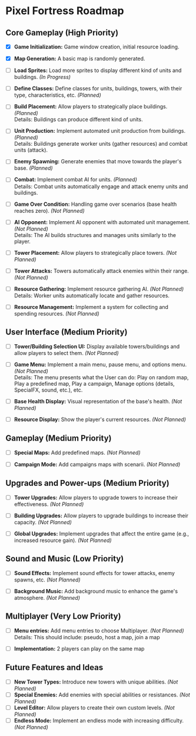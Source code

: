 # Pixel Fortress Roadmap

## Core Gameplay (High Priority)

- [x] **Game Initialization:** Game window creation, initial resource loading.
- [x] **Map Generation:** A basic map is randomly generated.
- [ ] **Load Sprites:** Load more sprites to display different kind of units and buildings. *(In Progress)*
- [ ] **Define Classes:** Define classes for units, buildings, towers, with their type, characteristics, etc. *(Planned)*
- [ ] **Build Placement:** Allow players to strategically place buildings. *(Planned)*  
Details: Buildings can produce different kind of units.
- [ ] **Unit Production:** Implement automated unit production from buildings. *(Planned)*  
Details: Buildings generate worker units (gather resources) and combat units (attack).
- [ ] **Enemy Spawning:** Generate enemies that move towards the player's base. *(Planned)*
- [ ] **Combat:** Implement combat AI for units. *(Planned)*  
Details: Combat units automatically engage and attack enemy units and buildings.
- [ ] **Game Over Condition:** Handling game over scenarios (base health reaches zero). *(Not Planned)*
- [ ] **AI Opponent:** Implement AI opponent with automated unit management. *(Not Planned)*  
Details: The AI builds structures and manages units similarly to the player.
- [ ] **Tower Placement:** Allow players to strategically place towers. *(Not Planned)*
- [ ] **Tower Attacks:** Towers automatically attack enemies within their range. *(Not Planned)*
- [ ] **Resource Gathering:** Implement resource gathering AI. *(Not Planned)*  
Details: Worker units automatically locate and gather resources.
- [ ] **Resource Management:** Implement a system for collecting and spending resources. *(Not Planned)*


## User Interface (Medium Priority)

- [ ] **Tower/Building Selection UI:** Display available towers/buildings and allow players to select them. *(Not Planned)*
- [ ] **Game Menu:** Implement a main menu, pause menu, and options menu. *(Not Planned)*  
Details: The menu presents what the User can do: Play on random map, Play a predefined map, Play a campaign, Manage options (details, SpecialFX, sound, etc.), etc.
- [ ] **Base Health Display:** Visual representation of the base's health. *(Not Planned)*
- [ ] **Resource Display:** Show the player's current resources. *(Not Planned)*


## Gameplay (Medium Priority)

- [ ] **Special Maps:** Add predefined maps. *(Not Planned)*
- [ ] **Campaign Mode:** Add campaigns maps with scenarii. *(Not Planned)*


## Upgrades and Power-ups (Medium Priority)

- [ ] **Tower Upgrades:** Allow players to upgrade towers to increase their effectiveness. *(Not Planned)*
- [ ] **Building Upgrades:** Allow players to upgrade buildings to increase their capacity. *(Not Planned)*
- [ ] **Global Upgrades:** Implement upgrades that affect the entire game (e.g., increased resource gain). *(Not Planned)*


## Sound and Music (Low Priority)

- [ ] **Sound Effects:** Implement sound effects for tower attacks, enemy spawns, etc. *(Not Planned)*
- [ ] **Background Music:** Add background music to enhance the game's atmosphere. *(Not Planned)*


## Multiplayer (Very Low Priority)

- [ ] **Menu entries:** Add menu entries to choose Multiplayer. *(Not Planned)*  
Details: This should include: pseudo, host a map, join a map
- [ ] **Implementation:** 2 players can play on the same map


## Future Features and Ideas

- [ ] **New Tower Types:** Introduce new towers with unique abilities. *(Not Planned)*
- [ ] **Special Enemies:** Add enemies with special abilities or resistances. *(Not Planned)*
- [ ] **Level Editor:** Allow players to create their own custom levels. *(Not Planned)* 
- [ ] **Endless Mode:** Implement an endless mode with increasing difficulty. *(Not Planned)*
